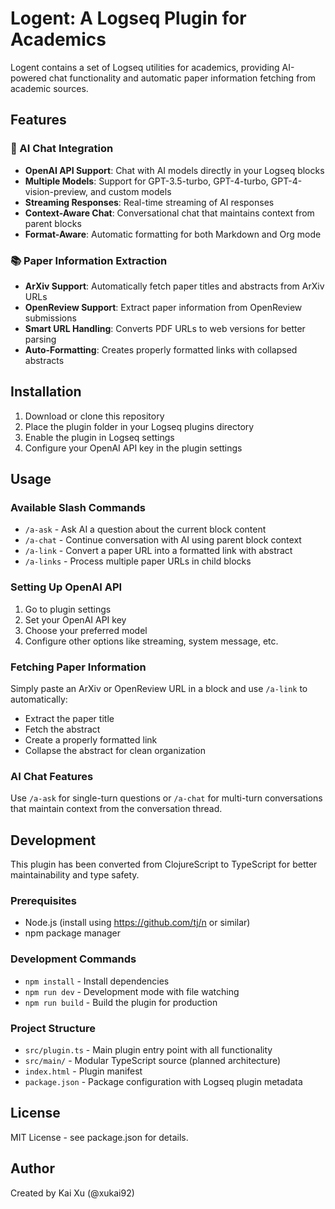 # Logent: A Logseq Plugin for Academics

Logent contains a set of Logseq utilities for academics, providing AI-powered chat functionality and automatic paper information fetching from academic sources.

## Features

### 🤖 AI Chat Integration
- **OpenAI API Support**: Chat with AI models directly in your Logseq blocks
- **Multiple Models**: Support for GPT-3.5-turbo, GPT-4-turbo, GPT-4-vision-preview, and custom models
- **Streaming Responses**: Real-time streaming of AI responses
- **Context-Aware Chat**: Conversational chat that maintains context from parent blocks
- **Format-Aware**: Automatic formatting for both Markdown and Org mode

### 📚 Paper Information Extraction
- **ArXiv Support**: Automatically fetch paper titles and abstracts from ArXiv URLs
- **OpenReview Support**: Extract paper information from OpenReview submissions
- **Smart URL Handling**: Converts PDF URLs to web versions for better parsing
- **Auto-Formatting**: Creates properly formatted links with collapsed abstracts

## Installation

1. Download or clone this repository
2. Place the plugin folder in your Logseq plugins directory
3. Enable the plugin in Logseq settings
4. Configure your OpenAI API key in the plugin settings

## Usage

### Available Slash Commands

- `/a-ask` - Ask AI a question about the current block content
- `/a-chat` - Continue conversation with AI using parent block context
- `/a-link` - Convert a paper URL into a formatted link with abstract
- `/a-links` - Process multiple paper URLs in child blocks

### Setting Up OpenAI API

1. Go to plugin settings
2. Set your OpenAI API key
3. Choose your preferred model
4. Configure other options like streaming, system message, etc.

### Fetching Paper Information

Simply paste an ArXiv or OpenReview URL in a block and use `/a-link` to automatically:
- Extract the paper title
- Fetch the abstract
- Create a properly formatted link
- Collapse the abstract for clean organization

### AI Chat Features

Use `/a-ask` for single-turn questions or `/a-chat` for multi-turn conversations that maintain context from the conversation thread.

## Development

This plugin has been converted from ClojureScript to TypeScript for better maintainability and type safety.

### Prerequisites
- Node.js (install using https://github.com/tj/n or similar)
- npm package manager

### Development Commands
- `npm install` - Install dependencies
- `npm run dev` - Development mode with file watching
- `npm run build` - Build the plugin for production

### Project Structure
- `src/plugin.ts` - Main plugin entry point with all functionality
- `src/main/` - Modular TypeScript source (planned architecture)
- `index.html` - Plugin manifest
- `package.json` - Package configuration with Logseq plugin metadata

## License

MIT License - see package.json for details.

## Author

Created by Kai Xu (@xukai92)